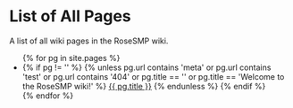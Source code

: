 # List of All Pages

A list of all wiki pages in the RoseSMP wiki.

<ul>
  {% for pg in site.pages %}
    <li>
      {% if pg != '' %}
      {% unless pg.url contains 'meta' or pg.url contains 'test' or pg.url contains '404' or pg.title == '' or pg.title == 'Welcome to the RoseSMP wiki!' %}
      <a href="{{ pg.url }}">{{ pg.title }}</a>
      {% endunless %}
      {% endif %}
    </li>
  {% endfor %}
</ul>
